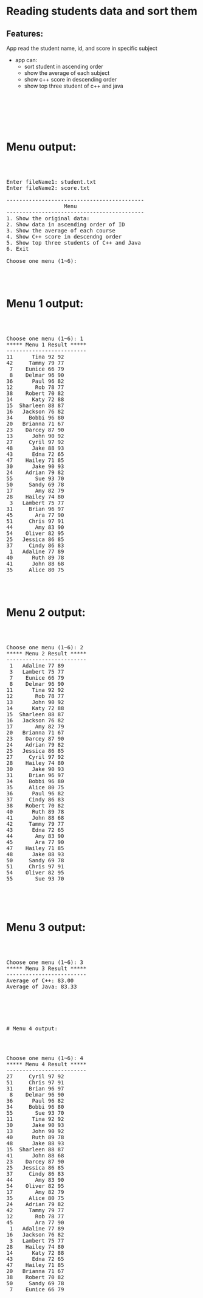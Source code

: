 # Reading students data and sort them
## Features:
App read the student name, id, and score in specific subject
  - app can:
    - sort student in ascending order
    - show the average of each subject
    - show c++ score in descending order
    - show top three student of c++ and java

<br><br>



<br><br>
# Menu output:
<pre>
<br/><br/>
Enter fileName1: student.txt
Enter fileName2: score.txt

-------------------------------------------
                  Menu
-------------------------------------------
1. Show the original data:
2. Show data in ascending order of ID
3. Show the average of each course
4. Show C++ score in descendng order
5. Show top three students of C++ and Java
6. Exit

Choose one menu (1~6):
<br/><br/>
</pre>

# Menu 1 output:
<pre>
<br/><br/>
Choose one menu (1~6): 1
***** Menu 1 Result *****
-------------------------
11      Tina 92 92
42     Tammy 79 77
 7    Eunice 66 79
 8    Delmar 96 90
36      Paul 96 82
12       Rob 78 77
38    Robert 70 82
14      Katy 72 88
15  Sharleen 88 87
16   Jackson 76 82
34     Bobbi 96 80
20   Brianna 71 67
23    Darcey 87 90
13      John 90 92
27     Cyril 97 92
48      Jake 88 93
43      Edna 72 65
47    Hailey 71 85
30      Jake 90 93
24    Adrian 79 82
55       Sue 93 70
50     Sandy 69 78
17       Amy 82 79
28    Hailey 74 80
 3   Lambert 75 77
31     Brian 96 97
45       Ara 77 90
51     Chris 97 91
44       Amy 83 90
54    Oliver 82 95
25   Jessica 86 85
37     Cindy 86 83
 1   Adaline 77 89
40      Ruth 89 78
41      John 88 68
35     Alice 80 75
<br/><br/>
</pre>

# Menu 2 output:
<pre>
<br/><br/>
Choose one menu (1~6): 2
***** Menu 2 Result *****
-------------------------
 1   Adaline 77 89
 3   Lambert 75 77
 7    Eunice 66 79
 8    Delmar 96 90
11      Tina 92 92
12       Rob 78 77
13      John 90 92
14      Katy 72 88
15  Sharleen 88 87
16   Jackson 76 82
17       Amy 82 79
20   Brianna 71 67
23    Darcey 87 90
24    Adrian 79 82
25   Jessica 86 85
27     Cyril 97 92
28    Hailey 74 80
30      Jake 90 93
31     Brian 96 97
34     Bobbi 96 80
35     Alice 80 75
36      Paul 96 82
37     Cindy 86 83
38    Robert 70 82
40      Ruth 89 78
41      John 88 68
42     Tammy 79 77
43      Edna 72 65
44       Amy 83 90
45       Ara 77 90
47    Hailey 71 85
48      Jake 88 93
50     Sandy 69 78
51     Chris 97 91
54    Oliver 82 95
55       Sue 93 70

<br/><br/>
</pre>

# Menu 3 output:
<pre>
<br/><br/>
Choose one menu (1~6): 3
***** Menu 3 Result *****
-------------------------
Average of C++: 83.00
Average of Java: 83.33
<br/><br/>
<pre>

  
# Menu 4 output:
<pre>
<br/><br/>
Choose one menu (1~6): 4
***** Menu 4 Result *****
-------------------------
27     Cyril 97 92
51     Chris 97 91
31     Brian 96 97
 8    Delmar 96 90
36      Paul 96 82
34     Bobbi 96 80
55       Sue 93 70
11      Tina 92 92
30      Jake 90 93
13      John 90 92
40      Ruth 89 78
48      Jake 88 93
15  Sharleen 88 87
41      John 88 68
23    Darcey 87 90
25   Jessica 86 85
37     Cindy 86 83
44       Amy 83 90
54    Oliver 82 95
17       Amy 82 79
35     Alice 80 75
24    Adrian 79 82
42     Tammy 79 77
12       Rob 78 77
45       Ara 77 90
 1   Adaline 77 89
16   Jackson 76 82
 3   Lambert 75 77
28    Hailey 74 80
14      Katy 72 88
43      Edna 72 65
47    Hailey 71 85
20   Brianna 71 67
38    Robert 70 82
50     Sandy 69 78
 7    Eunice 66 79
 <br/><br/>
</pre>
